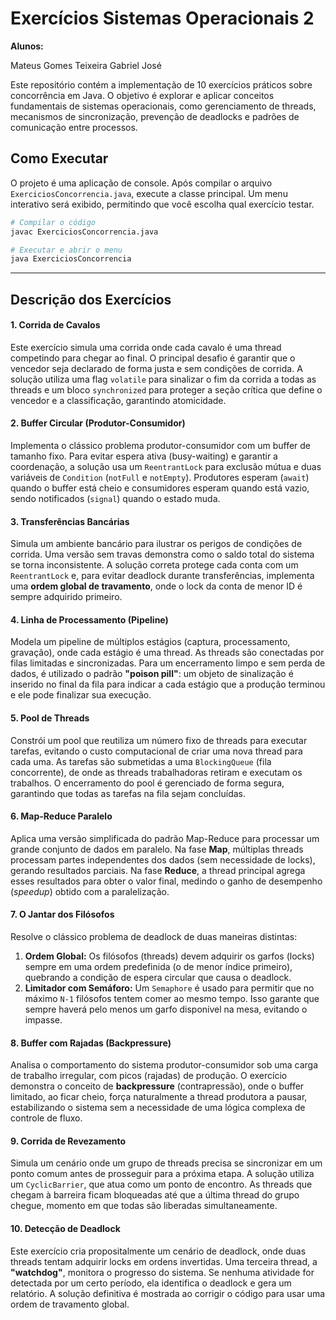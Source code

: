 
# Exercícios Sistemas Operacionais 2

**Alunos:**

Mateus Gomes Teixeira
Gabriel José

Este repositório contém a implementação de 10 exercícios práticos sobre concorrência em Java. O objetivo é explorar e aplicar conceitos fundamentais de sistemas operacionais, como gerenciamento de threads, mecanismos de sincronização, prevenção de deadlocks e padrões de comunicação entre processos.

## Como Executar

O projeto é uma aplicação de console. Após compilar o arquivo `ExerciciosConcorrencia.java`, execute a classe principal. Um menu interativo será exibido, permitindo que você escolha qual exercício testar.

```bash
# Compilar o código
javac ExerciciosConcorrencia.java

# Executar e abrir o menu
java ExerciciosConcorrencia
```

-----

## Descrição dos Exercícios

#### 1\. Corrida de Cavalos

Este exercício simula uma corrida onde cada cavalo é uma thread competindo para chegar ao final. O principal desafio é garantir que o vencedor seja declarado de forma justa e sem condições de corrida. A solução utiliza uma flag `volatile` para sinalizar o fim da corrida a todas as threads e um bloco `synchronized` para proteger a seção crítica que define o vencedor e a classificação, garantindo atomicidade.

#### 2\. Buffer Circular (Produtor-Consumidor)

Implementa o clássico problema produtor-consumidor com um buffer de tamanho fixo. Para evitar espera ativa (busy-waiting) e garantir a coordenação, a solução usa um `ReentrantLock` para exclusão mútua e duas variáveis de `Condition` (`notFull` e `notEmpty`). Produtores esperam (`await`) quando o buffer está cheio e consumidores esperam quando está vazio, sendo notificados (`signal`) quando o estado muda.

#### 3\. Transferências Bancárias

Simula um ambiente bancário para ilustrar os perigos de condições de corrida. Uma versão sem travas demonstra como o saldo total do sistema se torna inconsistente. A solução correta protege cada conta com um `ReentrantLock` e, para evitar deadlock durante transferências, implementa uma **ordem global de travamento**, onde o lock da conta de menor ID é sempre adquirido primeiro.

#### 4\. Linha de Processamento (Pipeline)

Modela um pipeline de múltiplos estágios (captura, processamento, gravação), onde cada estágio é uma thread. As threads são conectadas por filas limitadas e sincronizadas. Para um encerramento limpo e sem perda de dados, é utilizado o padrão **"poison pill"**: um objeto de sinalização é inserido no final da fila para indicar a cada estágio que a produção terminou e ele pode finalizar sua execução.

#### 5\. Pool de Threads

Constrói um pool que reutiliza um número fixo de threads para executar tarefas, evitando o custo computacional de criar uma nova thread para cada uma. As tarefas são submetidas a uma `BlockingQueue` (fila concorrente), de onde as threads trabalhadoras retiram e executam os trabalhos. O encerramento do pool é gerenciado de forma segura, garantindo que todas as tarefas na fila sejam concluídas.

#### 6\. Map-Reduce Paralelo

Aplica uma versão simplificada do padrão Map-Reduce para processar um grande conjunto de dados em paralelo. Na fase **Map**, múltiplas threads processam partes independentes dos dados (sem necessidade de locks), gerando resultados parciais. Na fase **Reduce**, a thread principal agrega esses resultados para obter o valor final, medindo o ganho de desempenho (*speedup*) obtido com a paralelização.

#### 7\. O Jantar dos Filósofos

Resolve o clássico problema de deadlock de duas maneiras distintas:

1.  **Ordem Global:** Os filósofos (threads) devem adquirir os garfos (locks) sempre em uma ordem predefinida (o de menor índice primeiro), quebrando a condição de espera circular que causa o deadlock.
2.  **Limitador com Semáforo:** Um `Semaphore` é usado para permitir que no máximo `N-1` filósofos tentem comer ao mesmo tempo. Isso garante que sempre haverá pelo menos um garfo disponível na mesa, evitando o impasse.

#### 8\. Buffer com Rajadas (Backpressure)

Analisa o comportamento do sistema produtor-consumidor sob uma carga de trabalho irregular, com picos (rajadas) de produção. O exercício demonstra o conceito de **backpressure** (contrapressão), onde o buffer limitado, ao ficar cheio, força naturalmente a thread produtora a pausar, estabilizando o sistema sem a necessidade de uma lógica complexa de controle de fluxo.

#### 9\. Corrida de Revezamento

Simula um cenário onde um grupo de threads precisa se sincronizar em um ponto comum antes de prosseguir para a próxima etapa. A solução utiliza um `CyclicBarrier`, que atua como um ponto de encontro. As threads que chegam à barreira ficam bloqueadas até que a última thread do grupo chegue, momento em que todas são liberadas simultaneamente.

#### 10\. Detecção de Deadlock

Este exercício cria propositalmente um cenário de deadlock, onde duas threads tentam adquirir locks em ordens invertidas. Uma terceira thread, a **"watchdog"**, monitora o progresso do sistema. Se nenhuma atividade for detectada por um certo período, ela identifica o deadlock e gera um relatório. A solução definitiva é mostrada ao corrigir o código para usar uma ordem de travamento global.
